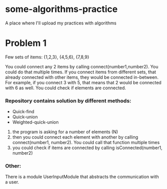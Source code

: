 # some-algorithms-practice
A place where I'll upload my practices with algorithms

# Problem 1

Few sets of items:
{1,2,3}, {4,5,6}, {7,8,9}

You could connect any 2 items by calling connect(number1,number2). You could do that multiple times. If you connect items from different sets, that already connected with other items, they would be connected in-between. 
For example, if you connect 3 with 5, that means that 2 would be connected with 6 as well. 
You could check if elements are connected.

### Repository contains solution by different methods: 
- Quick-find
- Quick-union
- Weighted-quick-union

1. the program is asking for a number of elements (N)
2. then you could connect each element with another by calling connect(number1, number2). You could call that function multiple times
3. you could check if items are connected by calling isConnected(number1, number2)

### Other:
There is a module UserInputModule that abstracts the communication with a user.


